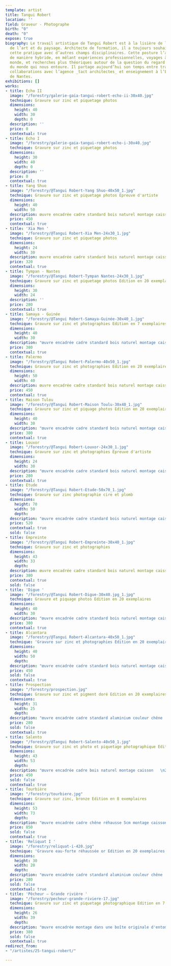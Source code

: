 ```yaml
---
template: artist
title: Tangui Robert
location: ''
field: Graveur - Photographe
birth: "0"
death: "0"
expose: true
biography: Le travail artistique de Tangui Robert est à la lisière de l’architecture,
  de l’art et du paysage. Architecte de formation, il a toujours souhaité faire coexister
  cette pratique avec d’autres champs disciplinaires. Cette posture l’a mené à travailler
  de manière hybride, en mêlant expériences professionnelles, voyages à travers le
  monde, et recherches plus théoriques autour de la question du regard et de la perception
  du monde qui nous entoure. Il partage aujourd’hui son temps entre travaux artistiques,
  collaborations avec l’agence _tact architectes_ et enseignement à l’Ecole d’Architecture
  de Nantes.
exhibitions: []
works:
- title: Echo II
  image: "/forestry/galerie-gaia-tangui-robert-echo-ii-30x40.jpg"
  technique: Gravure sur zinc et piquetage photos
  dimensions:
    height: 40
    width: 30
    depth: 0
  description: ''
  price: 0
  contextual: true
- title: Echo I
  image: "/forestry/galerie-gaia-tangui-robert-echo-i-30x40.jpg"
  technique: Gravure sur zinc et piquetage photos
  dimensions:
    height: 30
    width: 40
    depth: 0
  description: ''
  price: 0
  contextual: true
- title: Yang Shuo
  image: "/forestry/@Tangui Robert-Yang Shuo-40x50_1.jpg"
  technique: Gravure sur zinc et piquetage photos Epreuve d'artiste
  dimensions:
    height: 40
    width: 50
  description: œuvre encadrée cadre standard bois naturel montage caisson
  price: 450
  contextual: true
- title: 'Xia Men '
  image: "/forestry/@Tangui Robert-Xia Men-24x30_1.jpg"
  technique: Gravure sur zinc et piquetage photos
  dimensions:
    height: 24
    width: 30
  description: œuvre encadrée cadre standard bois naturel montage caisson
  price: 320
  contextual: true
- title: Tympan - Nantes
  image: "/forestry/@Tangui Robert-Tympan Nantes-24x30_1.jpg"
  technique: Gravure sur zinc et piquetage photos Edition en 20 exemplaires
  dimensions:
    height: 30
    width: 24
  description: ''
  price: 280
  contextual: true
- title: Samaya - Guinée
  image: "/forestry/@Tangui Robert-Samaya-Guinée-30x40_1.jpg"
  technique: Gravure sur zinc et photographies Edition en 7 exemplaires
  dimensions:
    height: 40
    width: 30
  description: "œuvre encadrée cadre standard bois naturel montage caisson  \n2017"
  price: 380
  contextual: true
- title: Palermo
  image: "/forestry/@Tangui Robert-Palermo-40x50_1.jpg"
  technique: Gravure sur zinc et photographies Edition en 20 exemplaires
  dimensions:
    height: 50
    width: 40
  description: œuvre encadrée cadre standard bois naturel montage caisson
  price: 450
  contextual: true
- title: Maison Tulou
  image: "/forestry/@Tangui Robert-Maison Toulu-30x40_1.jpg"
  technique: Gravure sur zinc et piquage photos Edition en 20 exemplaires
  dimensions:
    height: 40
    width: 30
  description: "œuvre encadrée cadre standard bois naturel montage caisson  \n2016"
  price: 380
  contextual: true
- title: Louxor
  image: "/forestry/@Tangui Robert-Louxor-24x30_1.jpg"
  technique: Gravure sur zinc et photographies Epreuve d'artiste
  dimensions:
    height: 24
    width: 30
  description: "œuvre encadrée cadre standard bois naturel montage caisson  \n2012"
  price: 280
  contextual: true
- title: Etude
  image: "/forestry/@Tangui Robert-Etude-50x70_1.jpg"
  technique: Gravure sur zinc photographie cire et plomb
  dimensions:
    height: 70
    width: 50
    depth: 
  description: "œuvre encadrée cadre standard bois naturel montage caisson  \n2018"
  price: 520
  contextual: true
  sold: false
- title: Empreinte
  image: "/forestry/@Tangui Robert-Empreinte-30x40_1.jpg"
  technique: Gravure sur zinc et photographies
  dimensions:
    height: 43
    width: 33
    depth: 
  description: œuvre encadrée cadre standard bois naturel montage caisson
  price: 380
  contextual: true
  sold: false
- title: 'Digue '
  image: "/forestry/@Tangui Robert-Digue-30x40.jpg_1.jpg"
  technique: Gravure et piquage photos Edition en 20 exemplaires
  dimensions:
    height: 40
    width: 30
  description: "œuvre encadrée cadre standard bois naturel montage caisson  \n2017"
  price: 380
  contextual: true
- title: Alcantara
  image: "/forestry/@Tangui Robert-Alcantara-40x50_1.jpg"
  technique: 'Gravure sur zinc et photographies Edition en 20 exemplaires '
  dimensions:
    height: 40
    width: 50
    depth: 
  description: "œuvre encadrée cadre standard bois naturel montage caisson  \n2018"
  price: 450
  sold: false
  contextual: true
- title: Prospection
  image: "/forestry/prospection.jpg"
  technique: Gravure sur zinc et pigment doré Edition en 20 exemplaires
  dimensions:
    height: 31
    width: 25
    depth: 
  description: "œuvre encadrée cadre standard aluminium couleur chêne   \n2019 "
  price: 280
  sold: false
  contextual: true
- title: Salento
  image: "/forestry/@Tangui Robert-Salento-40x50_1.jpg"
  technique: Gravure sur zinc et photo et piquetage photographique Edition en 20 exemplaires
  dimensions:
    height: 43
    width: 53
    depth: 
  description: "œuvre encadrée cadre bois naturel montage caisson   \n2013 "
  price: 450
  sold: false
  contextual: true
- title: Tourbière
  image: "/forestry/tourbiere.jpg"
  technique: Gravure sur zinc, bronze Edition en 8 exemplaires
  dimensions:
    height: 53
    width: 73
    depth: 
  description: "œuvre encadrée cadre chêne réhausse 5cm montage caisson  \n2016 "
  price: 850
  sold: false
  contextual: true
- title: 'Reliquat I '
  image: "/forestry/reliquat-i-420.jpg"
  technique: 'Gravure eau-forte réhaussée or Edition en 20 exemplaires '
  dimensions:
    height: 30
    width: 20
    depth: 
  description: "œuvre encadrée cadre standard aluminium couleur chêne  \n2018"
  price: 280
  sold: false
  contextual: true
- title: 'Pêcheur – Grande rivière '
  image: "/forestry/pecheur-grande-riviere-17.jpg"
  technique: Gravure sur zinc et piquetage photographique Edition en 7 exemplaires
  dimensions:
    height: 26
    width: 39
    depth: 
  description: "œuvre encadrée montage dans une boîte originale d'entomologiste   \n2015 "
  price: 380
  sold: false
  contextual: true
redirect_from:
- "/artistes/25-tangui-robert/"

---
```

